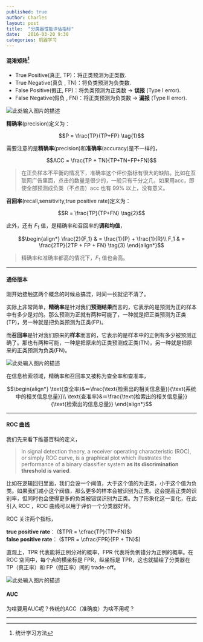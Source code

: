 ```yaml
---
published: true
author: Charles
layout: post
title:  "分类器性能评估指标"
date:   2016-03-20 9:30
categories: 机器学习
---
```


#### 混淆矩阵[^1]
- True Positive(真正, TP)：将正类预测为正类数.
- True Negative(真负 , TN)：将负类预测为负类数.
- False Positive(假正, FP)：将负类预测为正类数 $\rightarrow$ **误报** (Type I error).
- False Negative(假负 , FN)：将正类预测为负类数 $\rightarrow$ **漏报** (Type II error).


![此处输入图片的描述][1]

**精确率**(precision)定义为：

$$P = \frac{TP}{TP+FP} \tag{1}$$

需要注意的是**精确率**(precision)和**准确率**(accuracy)是不一样的，

$$ACC = \frac{TP + TN}{TP+TN+FP+FN}$$

> 在正负样本不平衡的情况下，准确率这个评价指标有很大的缺陷。比如在互联网广告里面，点击的数量是很少的，一般只有千分之几，如果用acc，即使全部预测成负类（不点击）acc 也有 99% 以上，没有意义。

**召回率**(recall,sensitivity,true positive rate)定义为：

$$R = \frac{TP}{TP+FN} \tag{2}$$

此外，还有 $F_1$ 值，是精确率和召回率的**调和均值**，

$$\begin{align*}
\frac{2}{F_1} & = \frac{1}{P} + \frac{1}{R}\\
F_1 & = \frac{2TP}{2TP + FP + FN} \tag{3}
\end{align*}$$

> 精确率和准确率都高的情况下，$F_1$ 值也会高。

----------

#### 通俗版本
刚开始接触这两个概念的时候总搞混，时间一长就记不清了。

实际上非常简单，**精确率**是针对我们**预测结果**而言的，它表示的是预测为正的样本中有多少是对的。那么预测为正就有两种可能了，一种就是把正类预测为正类(TP)，另一种就是把负类预测为正类(FP)。

而**召回率**是针对我们原来的**样本**而言的，它表示的是样本中的正例有多少被预测正确了。那也有两种可能，一种是把原来的正类预测成正类(TN)，另一种就是把原来的正类预测为负类(FN)。

![此处输入图片的描述][2]

在信息检索领域，精确率和召回率又被称为查全率和查准率，

$$\begin{align*}
\text{查全率}&＝\frac{\text{检索出的相关信息量}}{\text{系统中的相关信息总量}}\\
\text{查准率}&＝\frac{\text{检索出的相关信息量}}{\text{检索出的信息总量}}
\end{align*}$$

----------

#### ROC 曲线

我们先来看下维基百科的定义，

> In signal detection theory, a receiver operating characteristic (ROC), or simply ROC curve, is a graphical plot which illustrates the performance of a binary classifier system **as its discrimination threshold is varied**.

比如在逻辑回归里面，我们会设一个阈值，大于这个值的为正类，小于这个值为负类。如果我们减小这个阀值，那么更多的样本会被识别为正类。这会提高正类的识别率，但同时也会使得更多的负类被错误识别为正类。为了形象化这一变化，在此引入 ROC ，ROC 曲线可以用于评价一个分类器好坏。

ROC 关注两个指标，

**true positive rate**： ($TPR = \cfrac{TP}{TP+FN}$)      
**false positive rate**： ($TPR = \cfrac{FPR}{FP + TN}$)      

直观上，TPR 代表能将正例分对的概率，FPR 代表将负例错分为正例的概率。在 ROC 空间中，每个点的横坐标是 FPR，纵坐标是 TPR，这也就描绘了分类器在 TP（真正率）和 FP（假正率）间的 trade-off。

![此处输入图片的描述][3]

#### AUC
为啥要用AUC呢？传统的ACC（准确度）为啥不用呢？



[1]: http://7xjbdi.com1.z0.glb.clouddn.com/confusion_matrix%20(1).png
[2]: http://7xjbdi.com1.z0.glb.clouddn.com/Precision_Recall.png?imageView2/2/w/400
[3]: http://7xjbdi.com1.z0.glb.clouddn.com/ROC.png

----------

[^1]: 统计学习方法